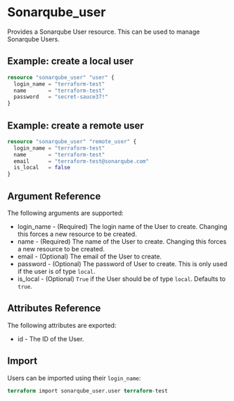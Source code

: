 # Sonarqube_user

Provides a Sonarqube User resource. This can be used to manage Sonarqube Users.

## Example: create a local user

```terraform
resource "sonarqube_user" "user" {
  login_name = "terraform-test"
  name       = "terraform-test"
  password   = "secret-sauce37!"
}
```

## Example: create a remote user

```terraform
resource "sonarqube_user" "remote_user" {
  login_name = "terraform-test"
  name       = "terraform-test"
  email      = "terraform-test@sonarqube.com"
  is_local   = false
}
```

## Argument Reference

The following arguments are supported:

- login_name - (Required) The login name of the User to create. Changing this forces a new resource to be created.
- name - (Required) The name of the User to create. Changing this forces a new resource to be created.
- email - (Optional) The email of the User to create.
- password - (Optional) The password of User to create. This is only used if the user is of type `local`.
- is_local - (Optional) `True` if the User should be of type `local`. Defaults to `true`.

## Attributes Reference

The following attributes are exported:

- id - The ID of the User.

## Import

Users can be imported using their `login_name`:

```terraform
terraform import sonarqube_user.user terraform-test
```
